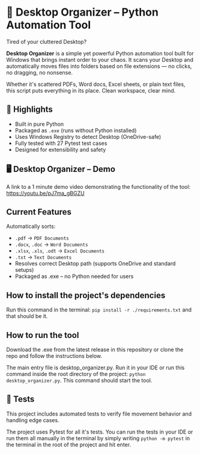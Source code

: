 

# 🧹 Desktop Organizer – Python Automation Tool

Tired of your cluttered Desktop?

**Desktop Organizer** is a simple yet powerful Python automation tool built for Windows that brings instant order to your chaos. It scans your Desktop and automatically moves files into folders based on file extensions — no clicks, no dragging, no nonsense.

Whether it's scattered PDFs, Word docs, Excel sheets, or plain text files, this script puts everything in its place. Clean workspace, clear mind.

## 🔹 Highlights
- Built in pure Python
- Packaged as `.exe` (runs without Python installed)
- Uses Windows Registry to detect Desktop (OneDrive-safe)
- Fully tested with 27 Pytest test cases
- Designed for extensibility and safety

## 🖥️ Desktop Organizer – Demo

A link to a 1 minute demo video demonstrating the functionality of 
the tool: https://youtu.be/pJ7ma_gBGZU 

## Current Features

Automatically sorts:
  - `.pdf` → `PDF Documents`
  - `.docx`, `.doc` → `Word Documents`
  - `.xlsx`, `.xls`, `.odt` → `Excel Documents`
  - `.txt` → `Text Documents`
- Resolves correct Desktop path (supports OneDrive and standard setups)
- Packaged as .exe – no Python needed for users

## How to install the project's dependencies

Run this command in the terminal: `pip install -r ./requirements.txt` and 
that should be it.

## How to run the tool

Download the .exe from the latest release in this repository or clone the repo and follow the instructions below.

The main entry file is desktop_organizer.py. Run it in your IDE or run this command inside the root directory of the project: 
`python desktop_organizer.py`. This command should start the tool.

## 🧪 Tests

This project includes automated tests to verify file movement behavior and handling edge cases.

The project uses Pytest for all it's tests. You can run the tests in your IDE or run them all manually in the 
terminal by simply writing `python -m pytest` in the terminal in the root of the project and hit enter.
